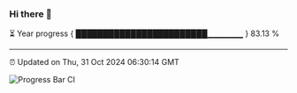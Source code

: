 ### Hi there 👋

⏳ Year progress { ████████████████████████▁▁▁▁▁▁ } 83.13 %

---

⏰ Updated on Thu, 31 Oct 2024 06:30:14 GMT

![Progress Bar CI](https://github.com/ZhaoGui/ZhaoGui/workflows/Progress%20Bar%20CI/badge.svg)
